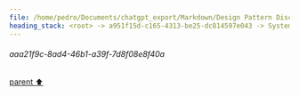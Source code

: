 ```yaml
---
file: /home/pedro/Documents/chatgpt_export/Markdown/Design Pattern Discussion.md
heading_stack: <root> -> a951f15d-c165-4313-be25-dc814597e043 -> System -> 03985b6c-29ae-41b6-92e5-e42d445643dd -> System -> aaa24614-b737-4538-9e3c-c9866b7ef27a -> User -> b7a138d2-d995-484d-a7ba-5203e4b28814 -> Assistant -> Creational Patterns -> Structural Patterns -> Behavioral Patterns -> Concurrency Patterns -> aaa2f43a-3d05-441d-80ca-0a9a313b65a8 -> User -> d289c4b5-36bb-4465-aa3f-5cd47e95991f -> Assistant -> Creational Patterns -> Structural Patterns -> Behavioral Patterns -> Concurrency Patterns -> aaa29dee-8fd3-4d44-a20c-c36f02d3a175 -> User -> 09014738-0c00-4dab-a4ae-d1872f0080b1 -> Assistant -> 5d3d8756-6bd1-4dcf-b2de-8b2ef066fb64 -> Tool -> efc8deff-98ac-41b7-ba8e-60b6548bd963 -> Assistant -> a49a5adc-934b-4dc5-b48d-15b504ff4288 -> Tool -> 9c24f48a-b39a-4a26-85fd-9f98c307ec9c -> Assistant -> b3e93598-998a-46b2-838b-c4ab2193d7c9 -> Tool -> 6ef768c1-e73a-433c-a87a-7e336396cb9d -> Assistant -> a8653526-0394-48ab-bfac-fe451bd392e5 -> Tool -> a5d4bfaf-6013-4dea-aca1-dda599f5b419 -> Assistant -> aaa2a109-704d-4350-94ce-637961734b17 -> User -> b84da606-881d-43ce-a0d1-7590163ed1ec -> Assistant -> 924c8ac1-8952-4233-a84d-bf96e6400722 -> Tool -> b55165b8-eb55-4a7f-9038-1695eaf336e4 -> Assistant -> 0d772ede-c89b-4859-827e-29705a8f8aee -> Tool -> 6c4f2129-7c1b-4123-850e-67f380613758 -> Assistant -> 7f9b6325-0762-4ed0-be57-f8805d074c8b -> Tool -> c18a3e91-58ab-464e-a34a-4918565ab3f8 -> Assistant -> 670ed0ef-91b2-43d4-abdf-9b54194fdf8e -> Tool -> 849fbbb3-a97c-41df-a5f7-95f59141ac59 -> Assistant -> 3cd26600-f018-49bc-87c9-84287e3d6320 -> Tool -> b7b13e21-473b-4af7-811c-6b5f86114848 -> Assistant -> aaa27da5-7f82-4e7c-87eb-6c44c4498cef -> User -> 3a23272b-cccd-4b90-b29f-675bda596df6 -> Assistant -> aaa2a770-19dd-4cf5-82cb-15d50c1708a3 -> User -> 6b195991-14c8-49cf-bd35-3919c74a76d2 -> Assistant -> aaa21f9c-8ad4-46b1-a39f-7d8f08e8f40a
---
```

###### aaa21f9c-8ad4-46b1-a39f-7d8f08e8f40a
[parent ⬆️](#6b195991-14c8-49cf-bd35-3919c74a76d2)
